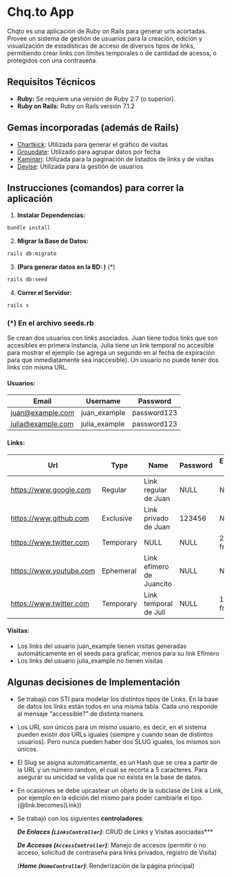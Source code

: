 # Chq.to App

Chqto es una aplicación de Ruby on Rails para generar urls acortadas. Provee un sistema de gestión de usuarios para la creación, edición y visualización de estadísticas de acceso de diversos tipos de links, permitiendo crear links con límites temporales o de cantidad de acesos, o protegidos con una contraseña.

## Requisitos Técnicos

- **Ruby:** Se requiere una versión de Ruby 2.7 (o superior).
- **Ruby on Rails:** Ruby on Rails versión 7.1.2

## Gemas incorporadas (además de Rails)

- [Chartkick](https://github.com/ankane/chartkick): Utilizada para generar el gráfico de visitas
- [Groupdate](https://github.com/ankane/groupdate): Utilizado para agrupar datos por fecha 
- [Kaminari](https://github.com/kaminari/kaminari): Utilizada para la paginación de listados de links y de visitas
- [Devise](https://github.com/heartcombo/devise): Utilizada para la gestión de usuarios


## Instrucciones (comandos) para correr la aplicación
 
1. **Instalar Dependencias:**
```bash
bundle install
```
2. **Migrar la Base de Datos:**
```bash
rails db:migrate
```
3.  **(Para generar datos en la BD: )** (*)
```bash
rails db:seed 
``` 
4. **Correr el Servidor:**
```bash
rails s
```

### (*) En el archivo seeds.rb

Se crean dos usuarios con links asociados. Juan tiene todos links que son accesibles en primera instancia, Julia tiene un link temporal no accesible para mostrar el ejemplo (se agrega un segundo en al fecha de expiración para que inmediatamente sea inaccesible). Un usuario no puede tener dos links con misma URL.

#### Usuarios:

| Email                        | Username    | Password      |
| ---------------------------- | ----------- | ------------- | 
| juan@example.com             |juan_example | password123   | 
| julia@example.com            |julia_example| password123   |

#### Links:
|Url                           | Type            | Name                      | Password  | Expiration Date         | User          | (Accesible)|    
| -----------------------------|-----------------|-------------------------- | --------- | ----------------------- | ------------- |------------|
| https://www.google.com       | Regular         | Link regular de Juan      | NULL      | NULL                    | juan_example  |     Sí     |
| https://www.github.com       | Exclusive       | Link privado de Juan      | 123456    | NULL                    | juan_example  |     Sí     |
| https://www.twitter.com      | Temporary       | NULL                      | NULL      | 2 years from now        | juan_example  |     Sí     |
| https://www.youtube.com      | Ephemeral       | Link efímero de Juancito  | NULL      | NULL                    | juan_example  |     Sí     |
| https://www.twitter.com      | Temporary       | Link temporal de Juli     | NULL      | 1 second from now       | julia_example |     No     |


#### Visitas:
* Los links del usuario juan_example tienen visitas generadas automáticamente en el seeds para graficar, menos para su link Efímero
* Los links del usuario julia_example no tienen visitas

## Algunas decisiones de Implementación
 * Se trabajó con STI para modelar los distintos tipos de Links. En la base de datos los links están todos en una misma tabla. Cada uno responde al mensaje "accessible?" de distinta manera. 
 * Los URL son únicos para un mismo usuario, es decir, en el sistema pueden existir dos URLs iguales (siempre y cuando sean de distintos usuarios). Pero nunca pueden haber dos SLUG iguales, los mismos son únicos.
 * El Slug se asigna automáticamente, es un Hash que se crea a partir de la URL y un número random, el cual se recorta a 5 caracteres. Para asegurar su unicidad se valida que no exista en la base de datos.
 * En ocasiones se debe upcastear un objeto de la subclase de Link a Link, por ejemplo en la edición del mismo para poder cambiarle el tipo. (@link.becomes(Link))
* Se trabajó con los siguientes **controladores**:

    ***De Enlaces (`LinksController`)***: CRUD de Links y Visitas asociadas***

    ***De Accesos (`AccessController`)***: Manejo de accesos (permitir o no acceso, solicitud de contraseña para links privados, registro de Visita)

    (***Home (`HomeController`)***: Renderización de la página principal)